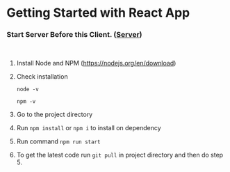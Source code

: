 # Getting Started with React App

### Start Server Before this Client. (<a href="https://github.com/sheetalrprasad/E_Collection_Metadata_V2_Server">Server</a>)
<br/>

1. Install Node and NPM (https://nodejs.org/en/download)
2. Check installation 
    
    `node -v`
    
    `npm -v`
3. Go to the project directory
4. Run `npm install` or `npm i` to install on dependency
5. Run command `npm run start`
6. To get the latest code run `git pull` in project directory and then do step 5.